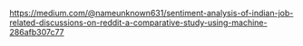 https://medium.com/@nameunknown631/sentiment-analysis-of-indian-job-related-discussions-on-reddit-a-comparative-study-using-machine-286afb307c77

